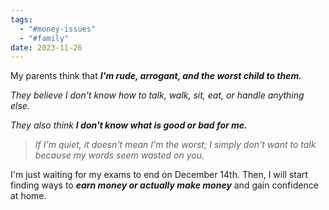 ```yaml
---
tags:
  - "#money-issues" 
  - "#family"
date: 2023-11-26
---
```

My parents think that **_I'm rude, arrogant, and the worst child to them._**

_They believe I don't know how to talk, walk, sit, eat, or handle anything else._

_They also think **I don't know what is good or bad for me.**_

> _If I'm quiet, it doesn't mean I'm the worst; I simply don't want to talk because my words seem wasted on you._

I'm just waiting for my exams to end on December 14th. Then, I will start finding ways to **_earn money or actually make money_** and gain confidence at home.